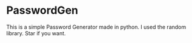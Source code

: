 # PasswordGen
This is a simple Password Generator made in python. I used the random library.
Star if you want.
